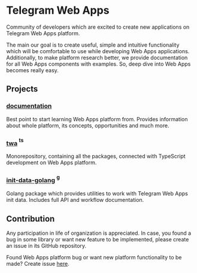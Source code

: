 # Telegram Web Apps

Community of developers which are excited to create new applications on Telegram
Web Apps platform.

The main our goal is to create useful, simple and intuitive functionality which
will be comfortable to use while developing Web Apps applications. Additionally,
to make platform research better, we provide documentation for all Web Apps
components with examples. So, deep dive into Web Apps becomes really easy.

## Projects

### [documentation](https://github.com/Telegram-Web-Apps/twa/tree/master/packages/documentation)

Best point to start learning Web Apps platform from. Provides information about
whole platform, its concepts, opportunities and much more.

### [twa](https://github.com/Telegram-Web-Apps/twa) <sup><img src="https://github.com/Telegram-Web-Apps/.github/blob/master/static/ts.svg" alt="ts" width="16"/></sup>

Monorepository, containing all the packages, connected with TypeScript
development on Web Apps platform.

### [init-data-golang](https://github.com/Telegram-Web-Apps/init-data-golang) <sup><img src="https://github.com/Telegram-Web-Apps/.github/blob/master/static/go.svg" alt="go" width="16"/></sup>

Golang package which provides utilities to work with Telegram Web Apps init data. Includes full API and workflow documentation.

## Contribution

Any participation in life of organization is appreciated. In case, you found a
bug in some library or want new feature to be implemented, please create an
issue in its GitHub repository.

Found Web Apps platform bug or want new platform functionality to be made?
Create
issue [here](https://github.com/Telegram-Web-Apps/twa/issues/new/choose). 
